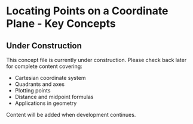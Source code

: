 # Locating Points on a Coordinate Plane - Key Concepts

## Under Construction

This concept file is currently under construction. Please check back later for complete content covering:

- Cartesian coordinate system
- Quadrants and axes
- Plotting points
- Distance and midpoint formulas
- Applications in geometry

Content will be added when development continues.
